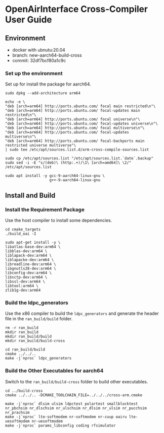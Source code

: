 # OpenAirInterface Cross-Compiler User Guide

## Environment

- docker with ubnutu:20.04
- branch: new-aarch64-build-cross
- commit: 32df7bcf80a1c9c

### Set up the environment

Set up for install the package for aarch64.

```shell
sudo dpkg --add-architecture arm64

echo -e \
"deb [arch=arm64] http://ports.ubuntu.com/ focal main restricted\n"\
"deb [arch=arm64] http://ports.ubuntu.com/ focal-updates main restricted\n"\
"deb [arch=arm64] http://ports.ubuntu.com/ focal universe\n"\
"deb [arch=arm64] http://ports.ubuntu.com/ focal-updates universe\n"\
"deb [arch=arm64] http://ports.ubuntu.com/ focal multiverse\n"\
"deb [arch=arm64] http://ports.ubuntu.com/ focal-updates multiverse\n"\
"deb [arch=arm64] http://ports.ubuntu.com/ focal-backports main restricted universe multiverse"\
| sudo tee /etc/apt/sources.list.d/arm-cross-compile-sources.list

sudo cp /etc/apt/sources.list "/etc/apt/sources.list.`date`.backup"
sudo sed -i -E "s/(deb)\ (http:.+)/\1\ [arch=amd64]\ \2/" /etc/apt/sources.list

sudo apt install -y gcc-9-aarch64-linux-gnu \
                    g++-9-aarch64-linux-gnu
```

## Install and Build

### Install the Requirement Package

Use the host compiler to install some dependencies.

```shell
cd cmake_targets
./build_oai -I

sudo apt-get install -y \
libatlas-base-dev:arm64 \
libblas-dev:arm64 \
liblapack-dev:arm64 \
liblapacke-dev:arm64 \
libreadline-dev:arm64 \
libgnutls28-dev:arm64 \
libconfig-dev:arm64 \
libsctp-dev:arm64 \
libssl-dev:arm64 \
libtool:arm64 \
zlib1g-dev:arm64
```

### Build the ldpc_generators

Use the x86 compiler to build the `ldpc_generators` and generate the header file in the `ran_build/build` folder.

```shell
rm -r ran_build
mkdir ran_build
mkdir ran_build/build
mkdir ran_build/build-cross

cd ran_build/build
cmake ../../..
make -j`nproc` ldpc_generators
```

### Build the Other Executables for aarch64

Switch to the `ran_build/build-cross` folder to build other executables.

```shell
cd ../build-cross
cmake ../../.. -DCMAKE_TOOLCHAIN_FILE=../../../cross-arm.cmake

make -j`nproc` dlsim ulsim ldpctest polartest smallblocktest nr_pbchsim nr_dlschsim nr_ulschsim nr_dlsim nr_ulsim nr_pucchsim nr_prachsim
make -j`nproc` lte-softmodem nr-softmodem nr-cuup oairu lte-uesoftmodem nr-uesoftmodem
make -j`nproc` params_libconfig coding rfsimulator
```

